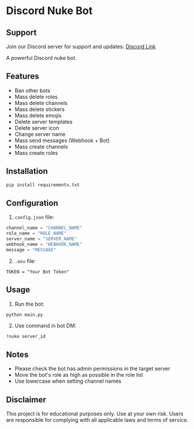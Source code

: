 # Discord Nuke Bot

## Support

Join our Discord server for support and updates: [Discord Link](https://discord.gg/ZBXepTXj)

A powerful Discord nuke bot.

## Features

- Ban other bots
- Mass delete roles
- Mass delete channels
- Mass delete stickers
- Mass delete emojis
- Delete server templates
- Delete server icon
- Change server name
- Mass send messages (Webhook + Bot)
- Mass create channels
- Mass create roles

## Installation

```bash
pip install requirements.txt
```

## Configuration

1. `config.json` file:

```python
channel_name = "CHANNEL_NAME"
role_name = "ROLE_NAME"
server_name = "SERVER_NAME"
webhook_name = "WEBHOOK_NAME"
message = "MESSAGE"
```

2. `.env` file:

```
TOKEN = "Your Bot Token"
```

## Usage

1. Run the bot:
```bash
python main.py
```

2. Use command in bot DM:

```
!nuke server_id
```

## Notes

- Please check the bot has admin permissions in the target server
- Move the bot's role as high as possible in the role list
- Use lowercase when setting channel names

## Disclaimer

This project is for educational purposes only. Use at your own risk. Users are responsible for complying with all applicable laws and terms of service.
